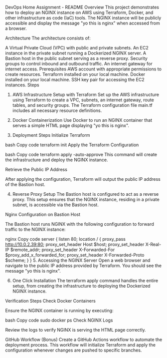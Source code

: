 DevOps Home Assignment - README
Overview
This project demonstrates how to deploy an NGINX instance on AWS using Terraform, Docker, and other infrastructure as code (IaC) tools. The NGINX instance will be publicly accessible and display the message "yo this is nginx" when accessed from a browser.

Architecture
The architecture consists of:

A Virtual Private Cloud (VPC) with public and private subnets.
An EC2 instance in the private subnet running a Dockerized NGINX server.
A Bastion host in the public subnet serving as a reverse proxy.
Security groups to control inbound and outbound traffic.
An internet gateway for internet access.
Prerequisites
AWS account with appropriate permissions to create resources.
Terraform installed on your local machine.
Docker installed on your local machine.
SSH key pair for accessing the EC2 instances.
Steps
1. AWS Infrastructure Setup with Terraform
Set up the AWS infrastructure using Terraform to create a VPC, subnets, an internet gateway, route tables, and security groups. The Terraform configuration file main.tf includes all necessary resource definitions.

2. Docker Containerization
Use Docker to run an NGINX container that serves a simple HTML page displaying "yo this is nginx".

3. Deployment Steps
Initialize Terraform

bash
Copy code
terraform init
Apply the Terraform Configuration

bash
Copy code
terraform apply -auto-approve
This command will create the infrastructure and deploy the NGINX instance.

Retrieve the Public IP Address

After applying the configuration, Terraform will output the public IP address of the Bastion host.

4. Reverse Proxy Setup
The Bastion host is configured to act as a reverse proxy. This setup ensures that the NGINX instance, residing in a private subnet, is accessible via the Bastion host.

Nginx Configuration on Bastion Host

The Bastion host runs NGINX with the following configuration to forward traffic to the NGINX instance:

nginx
Copy code
server {
    listen 80;
    location / {
        proxy_pass http://10.0.2.39:80;
        proxy_set_header Host $host;
        proxy_set_header X-Real-IP $remote_addr;
        proxy_set_header X-Forwarded-For $proxy_add_x_forwarded_for;
        proxy_set_header X-Forwarded-Proto $scheme;
    }
}
5. Accessing the NGINX Server
Open a web browser and navigate to the public IP address provided by Terraform. You should see the message "yo this is nginx".

6. One Click Installation
The terraform apply command handles the entire setup, from creating the infrastructure to deploying the Dockerized NGINX instance.

Verification Steps
Check Docker Containers

Ensure the NGINX container is running by executing:

bash
Copy code
sudo docker ps
Check NGINX Logs

Review the logs to verify NGINX is serving the HTML page correctly.

GitHub Workflow (Bonus)
Create a GitHub Actions workflow to automate the deployment process. This workflow will initialize Terraform and apply the configuration whenever changes are pushed to specific branches.
